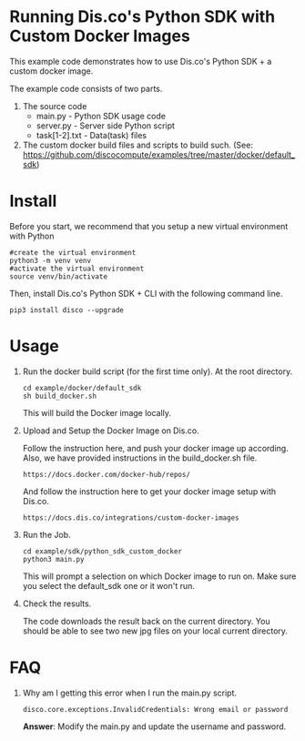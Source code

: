 # Running Dis.co's Python SDK with Custom Docker Images

This example code demonstrates how to use Dis.co's Python SDK + a custom docker image.

The example code consists of two parts.

1. The source code 
	- main.py - Python SDK usage code
	- server.py - Server side Python script 
	- task[1-2].txt - Data(task) files
2. The custom docker build files and scripts to build such. (See: https://github.com/discocompute/examples/tree/master/docker/default_sdk) 

# Install

Before you start, we recommend that you setup a new virtual environment with Python

```
#create the virtual environment
python3 -m venv venv 
#activate the virtual environment
source venv/bin/activate
``` 

Then, install Dis.co's Python SDK + CLI with the following command line.

```
pip3 install disco --upgrade
```

# Usage

1. Run the docker build script (for the first time only). At the root directory.

	```
	cd example/docker/default_sdk
	sh build_docker.sh
	```
	This will build the Docker image locally. 

2. Upload and Setup the Docker Image on Dis.co. 

	Follow the instruction here, and push your docker image up according. Also, we have provided instructions in the build_docker.sh file. 
	```
	https://docs.docker.com/docker-hub/repos/
	```

	And follow the instruction here to get your docker image setup with Dis.co. 

	```
	https://docs.dis.co/integrations/custom-docker-images
	```

3. Run the Job. 

	```
	cd example/sdk/python_sdk_custom_docker
	python3 main.py
	```

	This will prompt a selection on which Docker image to run on. Make sure you select the default_sdk one or it won't run.

4. Check the results.

	The code downloads the result back on the current directory. You should be able to see two new jpg files on your local current directory. 


# FAQ

1. Why am I getting this error when I run the main.py script.

	```
	disco.core.exceptions.InvalidCredentials: Wrong email or password
	```

	**Answer**: Modify the main.py and update the username and password. 
